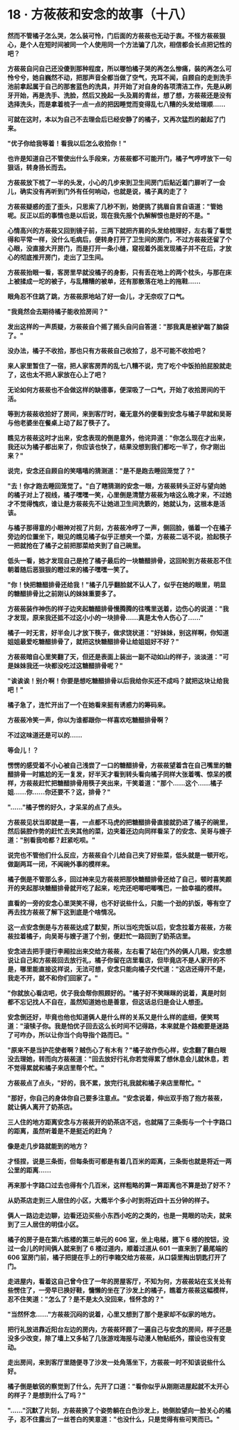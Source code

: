 <link rel="stylesheet" href="../../styles/text.css" />
<h1>18 · 方莜莜和安念的故事（十八）</h1>

**然而不管橘子怎么哭，怎么装可怜，门后面的方莜莜也无动于衷。不怪方莜莜狠心，是个人在短时间被同一个人使用同一个方法骗了几次，相信都会长点把记性的吧？**

**方莜莜自问自己还没傻到那种程度，所以哪怕橘子哭的再怎么惨痛，装的再怎么可怜兮兮，她自巍然不动，把那声音全都当做了空气，充耳不闻，自顾自的走到洗手池前拿起属于自己的那套蓝色的洗具，并开始了对自身的各项清洁工作，先是从刷牙开始，再是洗手、洗脸，然后又挽起一头及肩的青丝，想了想，方莜莜还是没有选择洗头，而是拿着梳子一点一点的把因睡觉而变得乱七八糟的头发给理顺......**

**可就在这时，本以为自己不去理会后已经安静了的橘子，又再次猛烈的敲起了门来。**

**"优子你给我等着！看我以后怎么收拾你！"**

**也许是知道自己不管使出什么手段来，方莜莜都不可能开门，橘子气哼哼放下一句狠话，转身扬长而去。**

**方莜莜放下梳了一半的头发，小心的几步来到卫生间房门后贴近着门扉听了一会儿，确实没有再听到门外有任何响动，也就是说，橘子真的走了？**

**方莜莜疑惑的歪了歪头，只思索了几秒不到，她便挑了挑眉自言自语道："管她呢。反正以后的事情也是以后说，现在我先报个仇解解恨也是好的不是。"**

**心情高兴的方莜莜又回到镜子前，三两下就把齐肩的头发给梳理好，左右看了看觉得和平常一样，没什么毛病后，便转身打开了卫生间的房门，不过方莜莜还留了个心眼，没直接大开房门，而是打开一条小缝，窥视着外面发现橘子并不在后，才放心的彻底推开房门，走出了卫生间。**

**方莜莜抬眼一看，客房里早就没橘子的身影，只有丢在地上的两个枕头，与那在床上被揉成一坨的被子，与乱糟糟的被单，还有那散落在地上的拖鞋......**

**眼角忍不住跳了跳，方莜莜原地站了好一会儿，才无奈叹了口气。**

**"我竟然会去期待橘子能收拾房间？"**

**发出这样的一声质疑，方莜莜自个摇了摇头自问自答道："那我真是被驴踹了脑袋了。"**

**没办法，橘子不收拾，那也只有方莜莜自己收拾了，总不可能不收拾吧？**

**来人家里暂住了一宿，把人家客房弄的乱七八糟不说，完了吃个中饭拍拍屁股就走了，这也太不把人家放在心上了吧？**

**无论如何方莜莜也不会做这样的缺德事，便深吸了一口气，开始了收拾房间的干活。**

**等到方莜莜收拾好了房间，来到客厅时，毫无意外的便看到安念与橘子早就和吴哥与他老婆坐在餐桌上动了起了筷子了。**

**瞧见方莜莜这时才出来，安念表现的倒是意外，他诧异道："你怎么现在才出来，我还以为橘子都出来了，你应该也快了，结果没想到我们都吃一半了，你才刚出来？"**

**说完，安念还自顾自的笑嘻嘻的猜测道："是不是跑去睡回笼觉了？"**

**"去！你才跑去睡回笼觉了。"白了瞎猜测的安念一眼，方莜莜转头正好与望向她的橘子对上了视线，橘子嘿嘿一笑，心里倒是清楚方莜莜为啥这么晚才来，不过她才不觉得愧疚，谁让是方莜莜先不让她进卫生间洗簌的，她就认为，这根本是活该。**

**与橘子那得意的小眼神对视了片刻，方莜莜冷哼了一声，侧回脸，循着一个在橘子旁边的位置坐下，眼见的瞧见橘子似乎正想夹一个菜，方莜莜二话不说，拾起筷子一把就抢在了橘子之前把那菜给夹到了自己碗里。**

**低头一看，她才发现自己是抢了橘子最后的一块糖醋排骨，这回轮到方莜莜忍不住朝着随后恶狠狠的瞪过来的橘子嘿嘿一笑了。**

**"你！快把糖醋排骨还给我！"橘子几乎翻脸就不认人了，似乎在她的眼里，明显的糖醋排骨比之前刚认的妹妹重要多了。**

**方莜莜装作神伤的样子边夹起糖醋排骨慢腾腾的往嘴里送着，边伤心的说道："我才发现，原来我还抵不过这小小的一块排骨......真是太令人伤心了......"**

**橘子一时无言，好半会儿才放下筷子，做求饶状道："好妹妹，别这样啊，你知道姐姐最爱吃糖醋排骨了，就把这快糖醋排骨让给姐姐好不好？"**

**方莜莜暗自心里笑翻了天，但还是表面上装出一副不动如山的样子，淡淡道："可是妹妹我还一块都没吃过这糖醋排骨呢？"**

**"诶诶诶！别介啊！你要是想吃糖醋排骨以后我给你买还不成吗？就把这块让给我吧！"**

**橘子急了，连忙开出了一个在她看来挺有诱惑力的筹码来。**

**方莜莜冷笑一声，你以为谁都跟你一样喜欢吃糖醋排骨啊？**

**不过这味道还是可以的......**

**等会儿！？**

**愣愣的感受着不小心被自己浅尝了一口的糖醋排骨，方莜莜望着含在自己嘴里的糖醋排骨一时尴尬的无一复发，好半天才看到转头看向橘子同样大张着嘴、惊呆的模样，方莜莜赶忙把糖醋排骨用筷子夹出来，干笑着道："那个......这个......橘子姐......你......你还要不？这，排骨？"**

**"......"橘子愣的好久，才呆呆的点了点头。**

**方莜莜见状当即就是一喜，一点都不马虎的把糖醋排骨直接就扔进了橘子的碗里，然后装腔作势的赶忙去夹其他的菜，边夹着还边向同样看呆了的安念、吴哥与嫂子道："别看我哈都？赶紧吃呗。"**

**说完也不管他们什么反应，方莜莜自个儿给自己夹了好些菜，低头就是一顿开吃，做副两耳一闭，不闻碗外事的模样来。**

**橘子倒是不管那么多，回过神来见方莜莜把那快糖醋排骨还给了自己，顿时喜笑颜开的夹起那块糖醋排骨就开吃了起来，吃完还吧唧吧唧嘴巴，一脸幸福的模样。**

**直看的一旁的安念心里哭笑不得，也不好说些什么，只能一个劲的扒饭，等有空了再去找方莜莜了解下这到底是个啥情况。**

**这一点安念倒是与方莜莜达成了默契，所以当吃完饭以后，安念拉着方莜莜，方莜莜拉着橘子，向吴哥与嫂子道了个别，便赶忙一路回到了奶茶店里。**

**安念进去把手提行李厢拉出来交给方莜莜，左右看了站在门外的俩人几眼，安念想说让自己和方莜莜回去放行礼，橘子你留在店里看店，但毕竟店不是人家开的不是，哪里能直接这样说，无法可想，安念只能向橘子交代道："这店还得开不是，我走不开，就不和你们回家了。"**

**"你就放心看店吧，优子我会帮你照顾好的。"橘子好不笑眯眯的说着，真是时刻都不忘记找人不自在，虽然知道她也是善意，但这话总归是会让人想歪。**

**安念倒还好，毕竟也他也知道俩人是什么样的关系又是什么样的底细，便笑骂道："滚犊子你。我是怕优子回去这么长时间不记得路，本来就是个路痴要是迷路了可咋办，所以让你当个向导指个路而已。"**

**"原来不是当护花使者啊？贼伤心了有木有？"橘子故作伤心样，安念翻了翻白眼没去理她，转而向方莜莜道："回去放好行礼你若觉得累了想休息会儿就休息，若不觉得累就和橘子来店里帮个忙。"**

**方莜莜点了点头，"好的，我不累，放完行礼我就和橘子来店里帮忙。"**

**"那好，你自己的身体你自己要多注意点。"安念说着，伸出双手抱了抱方莜莜，就让俩人离开了奶茶店。**

**三人住的地方距离安念与方莜莜开的奶茶店不远，也就隔了三条街与一个十字路口的距离，虽然听着是不是挺近的赶角？**

**像是走几步路就能到的地方？**

**才怪捏，说是三条街，但每条街可都是有着几百米的距离，三条街也就是将近一两公里的距离......**

**再来那十字路口过去也得有个几百米，这样粗略的算一算距离也不算是劲了好不？**

**从奶茶店走到三人居住的小区，大概半个多小时到将近四十五分钟的样子。**

**俩人一路边走边聊，边看还边买些小东西小吃的之类的，也是一晃眼的功夫，就来到了三人居住的明佳小区。**

**橘子的房子是在第六栋楼的第三单元的 606 室，坐上电梯，摁下 6 楼的按钮，没过一会儿的时间俩人就来到了 6 楼过道内，顺着过道从 601 一直来到了最尾端的 606 室房门前，橘子把提在手上的行李箱交给方莜莜，从口袋里掏出钥匙打开了门。**

**走进屋内，看着这自己曾今住了一年的房屋客厅，不知为何，方莜莜站在玄关处有些愣住了，一旁早已换好鞋，慵懒的坐在了沙发上的橘子，瞧着方莜莜这幅模样，忍不住笑道："怎么了？是不是太久没回来，怪怀念的？"**

**"当然怀念......"方莜莜沉闷的说着，心里又想到了那个是家却不似家的地方。**

**把行礼放进靠近阳台左边的房内，方莜莜环顾了一遍自己与安念的房间，样子还是没多少改变，除了墙上又多帖了几张游戏海报与动漫人物贴纸外，摆设也没有变动。**

**走出房间，来到客厅里随便寻了沙发一处角落坐下，方莜莜一时不知该说些什么好。**

**橘子倒是敏锐的察觉到了什么，先开了口道："看你似乎从刚刚进屋起就不太开心的样子？是想到什么了吗？"**

**"......"沉默了片刻，方莜莜换了个姿势躺在白色沙发上，她侧脸望向一脸关心的橘子，忍不住露出了一丝苍白的笑意道："也没什么，只是觉得有些可笑而已。"**
